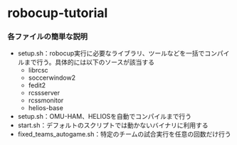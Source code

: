 # robocup-tutorial

### 各ファイルの簡単な説明 ###
* setup.sh：robocup実行に必要なライブラリ、ツールなどを一括でコンパイルまで行う。具体的には以下のソースが該当する
    * librcsc
    * soccerwindow2
    * fedit2
    * rcssserver
    * rcssmonitor
    * helios-base
* setup.sh：OMU-HAM、HELIOSを自動でコンパイルまで行う
* start.sh：デフォルトのスクリプトでは動かないバイナリに利用する
* fixed_teams_autogame.sh：特定のチームの試合実行を任意の回数だけ行う